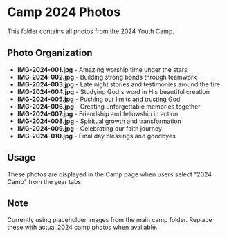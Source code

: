 # Camp 2024 Photos

This folder contains all photos from the 2024 Youth Camp.

## Photo Organization
- **IMG-2024-001.jpg** - Amazing worship time under the stars
- **IMG-2024-002.jpg** - Building strong bonds through teamwork
- **IMG-2024-003.jpg** - Late night stories and testimonies around the fire
- **IMG-2024-004.jpg** - Studying God's word in His beautiful creation
- **IMG-2024-005.jpg** - Pushing our limits and trusting God
- **IMG-2024-006.jpg** - Creating unforgettable memories together
- **IMG-2024-007.jpg** - Friendship and fellowship in action
- **IMG-2024-008.jpg** - Spiritual growth and transformation
- **IMG-2024-009.jpg** - Celebrating our faith journey
- **IMG-2024-010.jpg** - Final day blessings and goodbyes

## Usage
These photos are displayed in the Camp page when users select "2024 Camp" from the year tabs.

## Note
Currently using placeholder images from the main camp folder. Replace these with actual 2024 camp photos when available.
